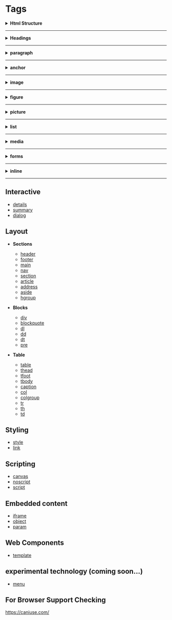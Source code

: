 # Tags

<details>
    <summary><b>Html Structure</b></summary>
    <br/>
    <a href="https://developer.mozilla.org/en-US/docs/Web/HTML/Element/html">html</a>
    <p>about tag</p>
    <br/>
    <a href="https://developer.mozilla.org/en-US/docs/Web/HTML/Element/head">head</a>
    <p>about tag</p>
    <br/>
    <a href="https://developer.mozilla.org/en-US/docs/Web/HTML/Element/title">title</a>
    <p>about tag</p>
    <br/>
    <a href="https://developer.mozilla.org/en-US/docs/Web/HTML/Element/body">body</a>
    <p>about tag</p>
    <br/>
    <a href="https://developer.mozilla.org/en-US/docs/Web/HTML/Element/base">base</a>
    <p>about tag</p>
    <br/>
    <a href="https://developer.mozilla.org/en-US/docs/Web/HTML/Element/meta">meta</a>
    <p>about tag</p>
</details>

---

<details>
    <summary><b>Headings</b></summary>
    <br/>
    <a href="https://developer.mozilla.org/en-US/docs/Web/HTML/Element/Heading_Elements">h1-h6</a>
    <p>about tag</p>
    <br/>
</details>

---

<details>
    <summary><b>paragraph</b></summary>
    <br/>
    <a href="https://developer.mozilla.org/en-US/docs/Web/HTML/Element/p">p</a>
    <p>about tag</p>
    <br/>
</details>

---

<details>
    <summary><b>anchor</b></summary>
    <br/>
    <a href="https://developer.mozilla.org/en-US/docs/Web/HTML/Element/a">a</a>
    <p>about tag</p>
    <br/>
</details>

---

<details>
    <summary><b>image</b></summary>
    <br/>
    <a href="https://developer.mozilla.org/en-US/docs/Web/HTML/Element/img">img</a>
    <p>about tag</p>
    <br/>
    <a href="https://developer.mozilla.org/en-US/docs/Web/HTML/Element/map">map</a>
    <p>about tag</p>
    <br/>
    <a href="https://developer.mozilla.org/en-US/docs/Web/HTML/Element/area">area</a>
    <p>about tag</p>
    <br/>
</details>

---

<details>
    <summary><b>figure</b></summary>
    <br/>
    <a href="https://developer.mozilla.org/en-US/docs/Web/HTML/Element/figure">figure</a>
    <p>about tag</p>
    <br/>
    <a href="https://developer.mozilla.org/en-US/docs/Web/HTML/Element/figcaption">figcaption</a>
    <p>about tag</p>
    <br/>
</details>

---

<details>
    <summary><b>picture</b></summary>
    <br/>
    <a href="https://developer.mozilla.org/en-US/docs/Web/HTML/Element/picture">picture</a>
    <p>about tag</p>
    <br/>
    <a href="https://developer.mozilla.org/en-US/docs/Web/HTML/Element/source">source</a>
    <p>about tag</p>
    <br/>
</details>

---

<details>
    <summary><b>list</b></summary>
    <br/>
    <a href="https://developer.mozilla.org/en-US/docs/Web/HTML/Element/ul">ul</a>
    <p>about tag</p>
    <br />
    <a href="https://developer.mozilla.org/en-US/docs/Web/HTML/Element/ol">ol</a>
    <p>about tag</p>
    <br />
    <a href="https://developer.mozilla.org/en-US/docs/Web/HTML/Element/li">li</a>
    <p>about tag</p>
    <br />
</details>

---

<details>
    <summary><b>media</b></summary>
    <br/>
    <a href="https://developer.mozilla.org/en-US/docs/Web/HTML/Element/audio">audio</a>
    <p>about tag</p>
    <br />
    <a href="https://developer.mozilla.org/en-US/docs/Web/HTML/Element/video">video</a>
    <p>about tag</p>
    <br />
    <a href="https://developer.mozilla.org/en-US/docs/Web/HTML/Element/track">track</a>
    <p>about tag</p>
    <br />
</details>

---

<details>
    <summary><b>forms</b></summary>
    <br/>
    <a href="https://developer.mozilla.org/en-US/docs/Web/HTML/Element/form">form</a>
    <p>about tag</p>
    <br />
    <a href="https://developer.mozilla.org/en-US/docs/Web/HTML/Element/button">button</a>
    <p>about tag</p>
    <br />
    <a href="https://developer.mozilla.org/en-US/docs/Web/HTML/Element/input">input</a>
    <p>about tag</p>
    <br />
    <a href="https://developer.mozilla.org/en-US/docs/Web/HTML/Element/label">label</a>
    <p>about tag</p>
    <br />
    <a href="https://developer.mozilla.org/en-US/docs/Web/HTML/Element/textarea">textarea</a>
    <p>about tag</p>
    <br />
    <a href="https://developer.mozilla.org/en-US/docs/Web/HTML/Element/select">select</a>
    <p>about tag</p>
    <br />
    <a href="https://developer.mozilla.org/en-US/docs/Web/HTML/Element/option">option</a>
    <p>about tag</p>
    <br />
    <a href="https://developer.mozilla.org/en-US/docs/Web/HTML/Element/datalist">datalist</a>
    <p>about tag</p>
    <br />
    <a href="https://developer.mozilla.org/en-US/docs/Web/HTML/Element/progress">progress</a>
    <p>about tag</p>
    <br />
    <a href="https://developer.mozilla.org/en-US/docs/Web/HTML/Element/fieldset">fieldset</a>
    <p>about tag</p>
    <br />
    <a href="https://developer.mozilla.org/en-US/docs/Web/HTML/Element/legend">legend</a>
    <p>about tag</p>
    <br />
</details>

---

<details>
    <summary><b>inline</b></summary>
    <br/>
    <h4>most re-used</h4>
    <a href="https://developer.mozilla.org/en-US/docs/Web/HTML/Element/br">br</a>
    <p>about tag</p>
    <br />
    <a href="https://developer.mozilla.org/en-US/docs/Web/HTML/Element/span">span</a>
    <p>about tag</p>
    <br />
    <a href="https://developer.mozilla.org/en-US/docs/Web/HTML/Element/abbr">abbr</a>
    <p>about tag</p>
    <br />
    <a href="https://developer.mozilla.org/en-US/docs/Web/HTML/Element/code">code</a>
    <p>about tag</p>
    <br />
    <a href="https://developer.mozilla.org/en-US/docs/Web/HTML/Element/kbd">kbd</a>
    <p>about tag</p>
    <br />
    <a href="https://developer.mozilla.org/en-US/docs/Web/HTML/Element/mark">mark</a>
    <p>about tag</p>
    <br />
    <a href="https://developer.mozilla.org/en-US/docs/Web/HTML/Element/del">del</a>
    <p>about tag</p>
    <br />
    <a href="https://developer.mozilla.org/en-US/docs/Web/HTML/Element/ins">ins</a>
    <p>about tag</p>
    <br />
    <h4>rare</h4>
    <a href="https://developer.mozilla.org/en-US/docs/Web/HTML/Element/b">b</a>
    <p>about tag</p>
    <br />
    <a href="https://developer.mozilla.org/en-US/docs/Web/HTML/Element/i">i</a>
    <p>about tag</p>
    <br />
    <a href="https://developer.mozilla.org/en-US/docs/Web/HTML/Element/u">u</a>
    <p>about tag</p>
    <br />
    <a href="https://developer.mozilla.org/en-US/docs/Web/HTML/Element/q">q</a>
    <p>about tag</p>
    <br />
    <a href="https://developer.mozilla.org/en-US/docs/Web/HTML/Element/s">s</a>
    <p>about tag</p>
    <br />
    <a href="https://developer.mozilla.org/en-US/docs/Web/HTML/Element/small">small</a>
    <p>about tag</p>
    <br />
    <a href="https://developer.mozilla.org/en-US/docs/Web/HTML/Element/strong">strong</a>
    <p>about tag</p>
    <br />
    <a href="https://developer.mozilla.org/en-US/docs/Web/HTML/Element/sub">sub</a>
    <p>about tag</p>
    <br />
    <a href="https://developer.mozilla.org/en-US/docs/Web/HTML/Element/time">time</a><p>about tag</p>
    <br />
</details>

---

## Interactive

- [details](https://developer.mozilla.org/en-US/docs/Web/HTML/Element/details)
- [summary](https://developer.mozilla.org/en-US/docs/Web/HTML/Element/summary)
- [dialog](https://developer.mozilla.org/en-US/docs/Web/HTML/Element/dialog)

## Layout

- **Sections**

  - [header](https://developer.mozilla.org/en-US/docs/Web/HTML/Element/header)
  - [footer](https://developer.mozilla.org/en-US/docs/Web/HTML/Element/footer)
  - [main](https://developer.mozilla.org/en-US/docs/Web/HTML/Element/main)
  - [nav](https://developer.mozilla.org/en-US/docs/Web/HTML/Element/nav)
  - [section](https://developer.mozilla.org/en-US/docs/Web/HTML/Element/section)
  - [article](https://developer.mozilla.org/en-US/docs/Web/HTML/Element/article)
  - [address](https://developer.mozilla.org/en-US/docs/Web/HTML/Element/address)
  - [aside](https://developer.mozilla.org/en-US/docs/Web/HTML/Element/aside)
  - [hgroup](https://developer.mozilla.org/en-US/docs/Web/HTML/Element/hgroup)

- **Blocks**

  - [div](https://developer.mozilla.org/en-US/docs/Web/HTML/Element/div)
  - [blockquote](https://developer.mozilla.org/en-US/docs/Web/HTML/Element/blockquote)
  - [dl](https://developer.mozilla.org/en-US/docs/Web/HTML/Element/dl)
  - [dd](https://developer.mozilla.org/en-US/docs/Web/HTML/Element/dd)
  - [dt](https://developer.mozilla.org/en-US/docs/Web/HTML/Element/dt)
  - [pre](https://developer.mozilla.org/en-US/docs/Web/HTML/Element/pre)

- **Table**

  - [table](https://developer.mozilla.org/en-US/docs/Web/HTML/Element/table)
  - [thead](https://developer.mozilla.org/en-US/docs/Web/HTML/Element/thead)
  - [tfoot](https://developer.mozilla.org/en-US/docs/Web/HTML/Element/tfoot)
  - [tbody](https://developer.mozilla.org/en-US/docs/Web/HTML/Element/tbody)
  - [caption](https://developer.mozilla.org/en-US/docs/Web/HTML/Element/caption)
  - [col](https://developer.mozilla.org/en-US/docs/Web/HTML/Element/col)
  - [colgroup](https://developer.mozilla.org/en-US/docs/Web/HTML/Element/colgroup)
  - [tr](https://developer.mozilla.org/en-US/docs/Web/HTML/Element/tr)
  - [th](https://developer.mozilla.org/en-US/docs/Web/HTML/Element/th)
  - [td](https://developer.mozilla.org/en-US/docs/Web/HTML/Element/td)

## Styling

- [style](https://developer.mozilla.org/en-US/docs/Web/HTML/Element/style)
- [link](https://developer.mozilla.org/en-US/docs/Web/HTML/Element/link)

## Scripting

- [canvas](https://developer.mozilla.org/en-US/docs/Web/HTML/Element/canvas)
- [noscript](https://developer.mozilla.org/en-US/docs/Web/HTML/Element/noscript)
- [script](https://developer.mozilla.org/en-US/docs/Web/HTML/Element/script)

## Embedded content

- [iframe](https://developer.mozilla.org/en-US/docs/Web/HTML/Element/iframe)
- [object](https://developer.mozilla.org/en-US/docs/Web/HTML/Element/object)
- [param](https://developer.mozilla.org/en-US/docs/Web/HTML/Element/param)

## Web Components

- [template](https://developer.mozilla.org/en-US/docs/Web/HTML/Element/template)

## experimental technology (coming soon...)

- [menu](https://developer.mozilla.org/en-US/docs/Web/HTML/Element/menu)

## For Browser Support Checking

https://caniuse.com/
